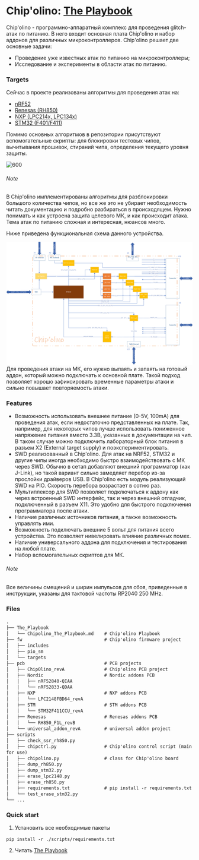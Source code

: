 # Chip'olino: [The Playbook](The_Playbook/Chipolino_The_Playbook.md)

Chip'olino - программно-аппаратный комплекс для проведения glitch-атак по питанию. В него входит основная плата Chip'olino и набор аддонов для различных микроконтроллеров.
Chip'olino решает две основные задачи:
* Проведение уже известных атак по питанию на микроконтроллеры;
* Исследование и эксперименты в области атак по питанию.

### Targets
Сейчас в проекте реализованы алгоритмы для проведения атак на:
* [nRF52](The_Playbook/nRF52.md)
* [Renesas (RH850)](The_Playbook/Renesas.md)
* [NXP (LPC214x, LPC134x)](The_Playbook/NXP.md)
* [STM32 (F401/F411)](The_Playbook/STM32.md)

Помимо основных алгоритмов в репозитории присутствуют вспомогательные скрипты: для блокировки тестовых чипов, вычитывания прошивок, стираний чипа, определения текущего уровня защиты.

![600](The_Playbook/pics/pcb_pics/ALLIN2.png)
###### Note
В Chip'olino имплементированы алгоритмы для разблокировки большого количества чипов, но все же это не убирает необходимость читать документацию и подробно разбираться в происходящем. Нужно понимать и как устроена защита целевого МК, и как происходит атака. Тема атак по питанию сложная и интересная, нюансов много.

Ниже приведена функциональная схема данного устройства.



![](The_Playbook/Chipolino_logic_sch/Chipolino_logic_sch.png)
Для проведения атаки на МК, его нужно выпаять и запаять на готовый аддон, который можно подключать к основной плате. Такой подход позволяет хорошо зафиксировать временные параметры атаки и сильно повышает повторяемость атаки.

### Features
* Возможность использовать внешнее питание (0-5V, 100mA) для проведения атак, если недостаточно представленных на плате. Так, например, для некоторых чипов лучше использовать пониженное напряжение питания вместо 3.3В, указанных в документации на чип. В таком случае можно подключить лабораторный блок питания в разъем X2 (External target supply) и поэкспериментировать.
* SWD реализованный в Chip'olino. Для атак на NRF52, STM32 и другие чипы иногда необходимо быстро взаимодействовать с МК через SWD. Обычно в сетап добавляют внешний программатор (как J-Link), но такой вариант сильно замедляет перебор из-за прослойки драйверов USB. В Chip'olino есть модуль реализующий SWD на PIO. Скорость перебора возрастает в сотню раз.
* Мультиплексор для SWD позволяет подключаться к аддону как через встроенный SWD интерфейс, так и через внешний отладчик, подключенный в разъем X11. Это удобно для быстрого подключения программатора после атаки.
* Наличие различных источников питания, а также возможность управлять ими.
* Возможность подключать внешние 5 вольт для питания всего устройства. Это позволяет нивелировать влияние различных помех.
* Наличие универсального аддона для подключения и тестирования на любой плате.
* Набор вспомогательных скриптов для МК.

###### Note
Все величины смещений и ширин импульсов для сбоя, приведенные в инструкции, указаны для тактовой частоты RP2040 250 MHz.

### Files

```
.
├── The_Playbook
│   └── Chipolino_The_Playbook.md    # Chip'olino Playbook 
├── fw                               # Chip'olino firmware project 
│   ├── includes
│   ├── pio_sm
│   └── targets
├── pcb                              # PCB projects
│   ├── ChipOlino_revA               # Chip'olino PCB project
│   ├── Nordic                       # Nordic addons PCB
│   │   ├── nRF52840-QIAA
│   │   └── nRF52833-QDAA
│   ├── NXP                          # NXP addons PCB
│   │   └── LPC2148FBD64_revA
│   ├── STM                          # STM addons PCB
│   │   └── STM32F411CCU_revA
│   ├── Renesas                      # Renesas addons PCB
│   │   └── RH850_F1L_revB   
│   └── universal_addon_revA         # universal addon project
├── scripts                           
│   ├── check_ssr_rh850.py    
│   ├── chipctrl.py                  # Chip'olino control script (main for use)
│   ├── chipolino.py                 # class for Chip'olino board 
│   ├── dump_rh850.py                
│   ├── dump_stm32.py                
│   ├── erase_lpc2148.py             
│   ├── erase_rh850.py               
│   ├── requirements.txt             # pip install -r requirements.txt
│   └── test_erase_stm32.py          
└── ...
```

### Quick start

1) Установить все необходимые пакеты
```
pip install -r ./scripts/requirements.txt
```
2) Читать [The Playbook](The_Playbook/Chipolino_The_Playbook.md)
